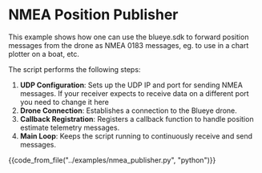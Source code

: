 # NMEA Position Publisher

This example shows how one can use the blueye.sdk to forward position messages from the drone as NMEA 0183 messages, eg. to use in a chart plotter on a boat, etc.

The script performs the following steps:

1. **UDP Configuration**: Sets up the UDP IP and port for sending NMEA messages. If your receiver expects to receive data on a different port you need to change it here
2. **Drone Connection**: Establishes a connection to the Blueye drone.
3. **Callback Registration**: Registers a callback function to handle position estimate telemetry messages.
4. **Main Loop**: Keeps the script running to continuously receive and send messages.

{{code_from_file("../examples/nmea_publisher.py", "python")}}
